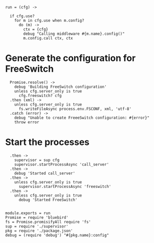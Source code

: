     run = (cfg) ->

      if cfg.use?
        for m in cfg.use when m.config?
          do (m) ->
            ctx = {cfg}
            debug "Calling middleware #{m.name}.config()"
            m.config.call ctx, ctx

Generate the configuration for FreeSwitch
=========================================

      Promise.resolve() ->
        debug 'Building FreeSwitch configuration'
        unless cfg.server_only is true
          cfg.freeswitch? cfg
      .then (xml) ->
        unless cfg.server_only is true
          fs.writeFileAsync process.env.FSCONF, xml, 'utf-8'
      .catch (error) ->
        debug "Unable to create FreeeSwitch configuration: #{error}"
        throw error

Start the processes
===================

      .then ->
        supervisor = sup cfg
        supervisor.startProcessAsync 'call_server'
      .then ->
        debug 'Started call_server'
      .then ->
        unless cfg.server_only is true
          supervisor.startProcessAsync 'freeswitch'
      .then ->
        unless cfg.server_only is true
          debug 'Started FreeSwitch'


    module.exports = run
    Promise = require 'bluebird'
    fs = Promise.promisifyAll require 'fs'
    sup = require './supervisor'
    pkg = require './package.json'
    debug = (require 'debug') "#{pkg.name}:config"
